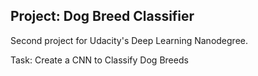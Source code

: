 ## Project: Dog Breed Classifier

Second project for Udacity's Deep Learning Nanodegree.

Task:
Create a CNN to Classify Dog Breeds
